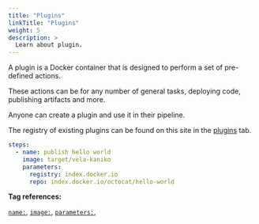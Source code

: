 ```yaml
---
title: "Plugins"
linkTitle: "Plugins"
weight: 5
description: >
  Learn about plugin.
---
```


A plugin is a Docker container that is designed to perform a set of pre-defined actions.

These actions can be for any number of general tasks, deploying code, publishing artifacts and more.

Anyone can create a plugin and use it in their pipeline. 

The registry of existing plugins can be found on this site in the [plugins](https://go-vela.github.io/docs/plugins/) tab.

<!-- section break -->

```yaml
steps:
  - name: publish hello world
    image: target/vela-kaniko
    parameters:
      registry: index.docker.io
      repo: index.docker.io/octocat/hello-world
```

<!-- section break -->

**Tag references:**

[`name:`](/docs/reference/yaml/steps/#the-name-tag), [`image:`](/docs/reference/yaml/steps/#the-image-tag), [`parameters:`](/docs/reference/yaml/steps/#the-parameters-tag), 
